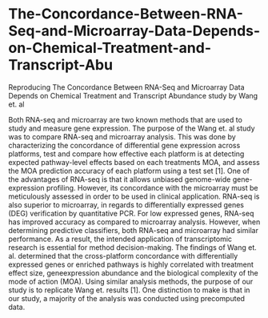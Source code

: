 # The-Concordance-Between-RNA-Seq-and-Microarray-Data-Depends-on-Chemical-Treatment-and-Transcript-Abu
Reproducing The Concordance Between RNA-Seq and Microarray Data Depends on Chemical Treatment and Transcript Abundance study by Wang et. al

Both RNA-seq and microarray are two known methods that are used to study
and measure gene expression. The purpose of the Wang et. al study was to compare
RNA-seq and microarray analysis. This was done by characterizing the concordance of
differential gene expression across platforms, test and compare how effective each
platform is at detecting expected pathway-level effects based on each treatments MOA,
and assess the MOA prediction accuracy of each platform using a test set [1]. One of
the advantages of RNA-seq is that it allows unbiased genome-wide gene-expression
profiling. However, its concordance with the microarray must be meticulously assessed
in order to be used in clinical application. RNA-seq is also superior to microarray, in
regards to differentially expressed genes (DEG) verification by quantitative PCR. For
low expressed genes, RNA-seq has improved accuracy as compared to microarray
analysis. However, when determining predictive classifiers, both RNA-seq and
microarray had similar performance. As a result, the intended application of
transcriptomic research is essential for method decision-making. The findings of Wang
et. al. determined that the cross-platform concordance with differentially expressed
genes or enriched pathways is highly correlated with treatment effect size, geneexpression
abundance and the biological complexity of the mode of action (MOA).
Using similar analysis methods, the purpose of our study is to replicate Wang et.
results [1]. One distinction to make is that in our study, a majority of the analysis was
conducted using precomputed data.
